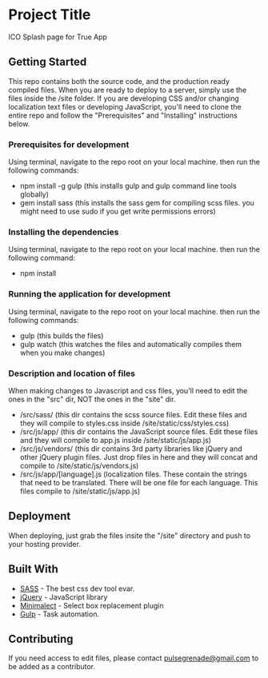 # Project Title

ICO Splash page for True App

## Getting Started

This repo contains both the source code, and the production ready compiled files.
When you are ready to deploy to a server, simply use the files inside the /site folder.
If you are developing CSS and/or changing localization text files or developing JavaScript, you'll need to clone the entire repo and follow the "Prerequisites" and "Installing" instructions below.

### Prerequisites for development

Using terminal, navigate to the repo root on your local machine. then run the following commands:
* npm install -g gulp (this installs gulp and gulp command line tools globally)
* gem install sass (this installs the sass gem for compiling scss files. you might need to use sudo if you get write permissions errors)

### Installing the dependencies

Using terminal, navigate to the repo root on your local machine. then run the following command:
* npm install

### Running the application for development

Using terminal, navigate to the repo root on your local machine. then run the following commands:
* gulp (this builds the files)
* gulp watch (this watches the files and automatically compiles them when you make changes)

### Description and location of files

When making changes to Javascript and css files, you'll need to edit the ones in the "src" dir, NOT the ones in the "site" dir.

* /src/sass/ (this dir contains the scss source files. Edit these files and they will compile to styles.css inside /site/static/css/styles.css)
* /src/js/app/ (this dir contains the JavaScript source files. Edit these files and they will compile to app.js inside /site/static/js/app.js)
* /src/js/vendors/ (this dir contains 3rd party libraries like jQuery and other jQuery plugin files. Just drop files in here and they will concat and compile to /site/static/js/vendors.js)
* /src/js/app/[language].js (localization files. These contain the strings that need to be translated. There will be one file for each language. This files compile to /site/static/js/app.js)

## Deployment

When deploying, just grab the files insite the "/site" directory and push to your hosting provider.

## Built With

* [SASS](https://sass-lang.com/) - The best css dev tool evar.
* [jQuery](https://jquery.com/) - JavaScript library
* [Minimalect](https://groenroos.github.io/minimalect/) - Select box replacement plugin
* [Gulp](https://gulpjs.com/) - Task automation.

## Contributing

If you need access to edit files, please contact pulsegrenade@gmail.com to be added as a contributor. 



